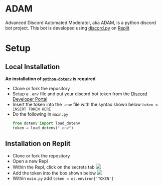 # ADAM
Advanced Discord Automated Moderator, aka ADAM, is a python discord bot project. This bot is developed using [discord.py](https://github.com/Rapptz/discord.py) on [Replit](https://replit.com)



# Setup
## Local Installation
**An installation of [`python-dotenv`](https://pypi.org/project/python-dotenv/) is required**
- Clone or fork the repository
- Setup a `.env` file and put your discord bot token from the [Discord Developer Portal](https://discord.com/developers/applications)
- Insert the token into the `.env` file with the syntax shown below
`token = INSERT TOKEN HERE`
- Do the following in `main.py`
  ```python
  from dotenv import load_dotenv
  token = load_dotenv(".env")
  ```
## Installation on Replit
- Clone or fork the repository
- Open a new Repl
- Within the Repl, click on the secrets tab
![](https://i.imgur.com/Yq7h5re.png)
- Add the token into the box shown below
![](https://i.imgur.com/MgFLrE8.png)
- Within `main.py` add `token = os.environ['TOKEN']`